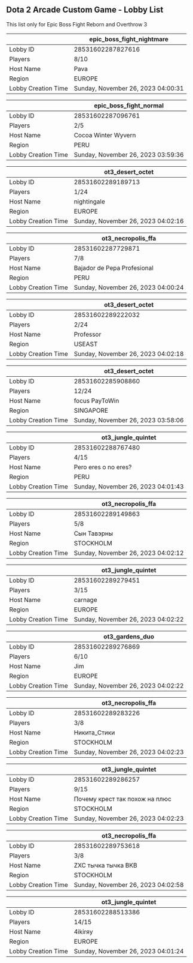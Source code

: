 ## Dota 2 Arcade Custom Game - Lobby List

This list only for Epic Boss Fight Reborn and Overthrow 3

|  | epic_boss_fight_nightmare |
| ------ | ------ |
| Lobby ID | 28531602287827616 |
| Players | 8/10 |
| Host Name | Pava |
| Region | EUROPE |
| Lobby Creation Time | Sunday, November 26, 2023 04:00:31 |


|  | epic_boss_fight_normal |
| ------ | ------ |
| Lobby ID | 28531602287096761 |
| Players | 2/5 |
| Host Name | Cocoa Winter Wyvern |
| Region | PERU |
| Lobby Creation Time | Sunday, November 26, 2023 03:59:36 |


|  | ot3_desert_octet |
| ------ | ------ |
| Lobby ID | 28531602289189713 |
| Players | 1/24 |
| Host Name | nightingale |
| Region | EUROPE |
| Lobby Creation Time | Sunday, November 26, 2023 04:02:16 |


|  | ot3_necropolis_ffa |
| ------ | ------ |
| Lobby ID | 28531602287729871 |
| Players | 7/8 |
| Host Name | Bajador de Pepa Profesional |
| Region | PERU |
| Lobby Creation Time | Sunday, November 26, 2023 04:00:24 |


|  | ot3_desert_octet |
| ------ | ------ |
| Lobby ID | 28531602289222032 |
| Players | 2/24 |
| Host Name | Professor |
| Region | USEAST |
| Lobby Creation Time | Sunday, November 26, 2023 04:02:18 |


|  | ot3_desert_octet |
| ------ | ------ |
| Lobby ID | 28531602285908860 |
| Players | 12/24 |
| Host Name | focus PayToWin |
| Region | SINGAPORE |
| Lobby Creation Time | Sunday, November 26, 2023 03:58:06 |


|  | ot3_jungle_quintet |
| ------ | ------ |
| Lobby ID | 28531602288767480 |
| Players | 4/15 |
| Host Name | Pero eres o no eres? |
| Region | PERU |
| Lobby Creation Time | Sunday, November 26, 2023 04:01:43 |


|  | ot3_necropolis_ffa |
| ------ | ------ |
| Lobby ID | 28531602289149863 |
| Players | 5/8 |
| Host Name | Сын Тавэрны |
| Region | STOCKHOLM |
| Lobby Creation Time | Sunday, November 26, 2023 04:02:12 |


|  | ot3_jungle_quintet |
| ------ | ------ |
| Lobby ID | 28531602289279451 |
| Players | 3/15 |
| Host Name | carnage |
| Region | EUROPE |
| Lobby Creation Time | Sunday, November 26, 2023 04:02:22 |


|  | ot3_gardens_duo |
| ------ | ------ |
| Lobby ID | 28531602289276869 |
| Players | 6/10 |
| Host Name | Jim |
| Region | EUROPE |
| Lobby Creation Time | Sunday, November 26, 2023 04:02:22 |


|  | ot3_necropolis_ffa |
| ------ | ------ |
| Lobby ID | 28531602289283226 |
| Players | 3/8 |
| Host Name | Никита_Стики |
| Region | STOCKHOLM |
| Lobby Creation Time | Sunday, November 26, 2023 04:02:23 |


|  | ot3_jungle_quintet |
| ------ | ------ |
| Lobby ID | 28531602289286257 |
| Players | 9/15 |
| Host Name | Почему крест так похож на плюс |
| Region | STOCKHOLM |
| Lobby Creation Time | Sunday, November 26, 2023 04:02:23 |


|  | ot3_necropolis_ffa |
| ------ | ------ |
| Lobby ID | 28531602289753618 |
| Players | 3/8 |
| Host Name | ZXC тычка тычка BKB |
| Region | STOCKHOLM |
| Lobby Creation Time | Sunday, November 26, 2023 04:02:58 |


|  | ot3_jungle_quintet |
| ------ | ------ |
| Lobby ID | 28531602288513386 |
| Players | 14/15 |
| Host Name | 4ikirяy |
| Region | EUROPE |
| Lobby Creation Time | Sunday, November 26, 2023 04:01:24 |


